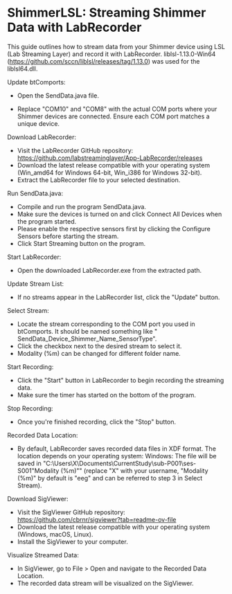 # ShimmerLSL: Streaming Shimmer Data with LabRecorder

This guide outlines how to stream data from your Shimmer device using LSL (Lab Streaming Layer) and record it with
LabRecorder.
liblsl-1.13.0-Win64 (https://github.com/sccn/liblsl/releases/tag/1.13.0) was used for the liblsl64.dll.

Update btComports:

- Open the SendData.java file.

- Replace "COM10" and "COM8" with the actual COM ports where your Shimmer devices are connected. Ensure each COM port
  matches a unique device.

Download LabRecorder:

- Visit the LabRecorder GitHub repository: https://github.com/labstreaminglayer/App-LabRecorder/releases
- Download the latest release compatible with your operating system (Win_amd64 for Windows 64-bit, Win_i386 for Windows
  32-bit).
- Extract the LabRecorder file to your selected destination.

Run SendData.java:

- Compile and run the program SendData.java.
- Make sure the devices is turned on and click Connect All Devices when the program started.
- Please enable the respective sensors first by clicking the Configure Sensors before starting the stream.
- Click Start Streaming button on the program.

Start LabRecorder:

- Open the downloaded LabRecorder.exe from the extracted path.

Update Stream List:

- If no streams appear in the LabRecorder list, click the "Update" button.

Select Stream:

- Locate the stream corresponding to the COM port you used in btComports. It should be named something like "
  SendData_Device_Shimmer_Name_SensorType".
- Click the checkbox next to the desired stream to select it.
- Modality (%m) can be changed for different folder name.

Start Recording:

- Click the "Start" button in LabRecorder to begin recording the streaming data.
- Make sure the timer has started on the bottom of the program.

Stop Recording:

- Once you're finished recording, click the "Stop" button.

Recorded Data Location:

- By default, LabRecorder saves recorded data files in XDF format. The location depends on your operating system:
  Windows: The file will be saved in "C:\Users\X\Documents\CurrentStudy\sub-P001\ses-S001\"Modality (%m)"" (replace "X"
  with your username, "Modality (%m)" by default is "eeg" and can be referred to step 3 in Select Stream).

Download SigViewer:

- Visit the SigViewer GitHub repository: https://github.com/cbrnr/sigviewer?tab=readme-ov-file
- Download the latest release compatible with your operating system (Windows, macOS, Linux).
- Install the SigViewer to your computer.

Visualize Streamed Data:

- In SigViewer, go to File > Open and navigate to the Recorded Data Location.
- The recorded data stream will be visualized on the SigViewer.
